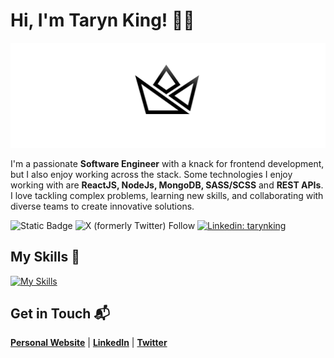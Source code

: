 # Hi, I'm Taryn King! 👋🏾

![Crown Banner Image](https://github.com/TK1ng/TK1ng/blob/master/assets/crown--illuminated.svg)

I'm a  passionate **Software Engineer** with a knack for frontend development, but I also enjoy working across the stack.  Some technologies I enjoy working with are **ReactJS, NodeJs, MongoDB,  SASS/SCSS** and **REST APIs**. I love tackling complex problems, learning new skills, and collaborating with diverse teams to create innovative solutions.

![Static Badge](https://img.shields.io/badge/tarynking.dev-website?style=flat&labelColor=262e33&color=7c4e6c&link=https%3A%2F%2Fwww.tarynking.dev)
![X (formerly Twitter) Follow](https://img.shields.io/twitter/follow/iimkiing)
[![Linkedin: tarynking](https://img.shields.io/badge/-tarynking-blue?style=flat&logo=Linkedin&logoColor=white&link=https://www.linkedin.com/in/taryn-king/)](https://www.linkedin.com/in/taryn-king/)


## My Skills 🧠

[![My Skills](https://skillicons.dev/icons?i=html,css,sass,js,typescript,react,nodejs,expressjs,mongo,postgresql,aws,jest,figma&theme=dark)](https://skillicons.dev)

## Get in Touch 📬
**[Personal Website](https://ww.tarynking.dev)** | **[LinkedIn](https://www.linkedin.com/in/tk1ng)** | **[Twitter](https://www.twitter.com/iimkiing)**
